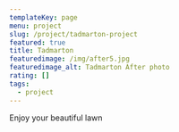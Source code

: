 ```yaml
---
templateKey: page
menu: project
slug: /project/tadmarton-project
featured: true
title: Tadmarton 
featuredimage: /img/after5.jpg
featuredimage_alt: Tadmarton After photo
rating: []
tags:
  - project
---
```

Enjoy your beautiful lawn
